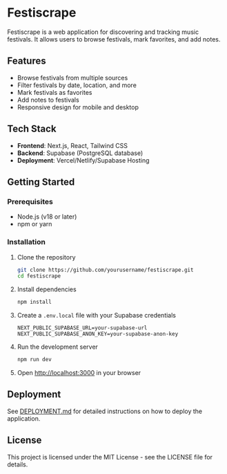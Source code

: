 # Festiscrape

Festiscrape is a web application for discovering and tracking music festivals. It allows users to browse festivals, mark favorites, and add notes.

## Features

- Browse festivals from multiple sources
- Filter festivals by date, location, and more
- Mark festivals as favorites
- Add notes to festivals
- Responsive design for mobile and desktop

## Tech Stack

- **Frontend**: Next.js, React, Tailwind CSS
- **Backend**: Supabase (PostgreSQL database)
- **Deployment**: Vercel/Netlify/Supabase Hosting

## Getting Started

### Prerequisites

- Node.js (v18 or later)
- npm or yarn

### Installation

1. Clone the repository
   ```bash
   git clone https://github.com/yourusername/festiscrape.git
   cd festiscrape
   ```

2. Install dependencies
   ```bash
   npm install
   ```

3. Create a `.env.local` file with your Supabase credentials
   ```
   NEXT_PUBLIC_SUPABASE_URL=your-supabase-url
   NEXT_PUBLIC_SUPABASE_ANON_KEY=your-supabase-anon-key
   ```

4. Run the development server
   ```bash
   npm run dev
   ```

5. Open [http://localhost:3000](http://localhost:3000) in your browser

## Deployment

See [DEPLOYMENT.md](DEPLOYMENT.md) for detailed instructions on how to deploy the application.

## License

This project is licensed under the MIT License - see the LICENSE file for details. 